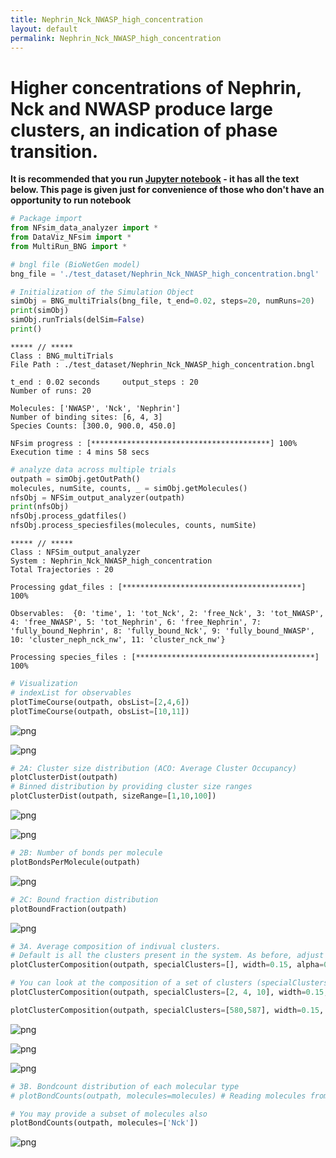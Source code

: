 ```yaml
---
title: Nephrin_Nck_NWASP_high_concentration
layout: default
permalink: Nephrin_Nck_NWASP_high_concentration
---
```

# Higher concentrations of Nephrin, Nck and NWASP produce large clusters, an indication of phase transition.

**It is recommended that you run [Jupyter notebook](../../notebooks/Nephrin_Nck_NWASP_high_concentration.ipynb) - it has all the text below. This page is given just for convenience of those who don't have an opportunity to run notebook**


```python
# Package import
from NFsim_data_analyzer import *
from DataViz_NFsim import * 
from MultiRun_BNG import * 
```


```python
# bngl file (BioNetGen model) 
bng_file = './test_dataset/Nephrin_Nck_NWASP_high_concentration.bngl'

# Initialization of the Simulation Object
simObj = BNG_multiTrials(bng_file, t_end=0.02, steps=20, numRuns=20)
print(simObj)
simObj.runTrials(delSim=False)
print()
```

    
    ***** // ***** 
    Class : BNG_multiTrials
    File Path : ./test_dataset/Nephrin_Nck_NWASP_high_concentration.bngl
    
    t_end : 0.02 seconds 	 output_steps : 20
    Number of runs: 20
    
    Molecules: ['NWASP', 'Nck', 'Nephrin']
    Number of binding sites: [6, 4, 3]
    Species Counts: [300.0, 900.0, 450.0]
    
    NFsim progress : [****************************************] 100%
    Execution time : 4 mins 58 secs
    



```python
# analyze data across multiple trials
outpath = simObj.getOutPath()
molecules, numSite, counts, _ = simObj.getMolecules()
nfsObj = NFSim_output_analyzer(outpath)
print(nfsObj)
nfsObj.process_gdatfiles()
nfsObj.process_speciesfiles(molecules, counts, numSite)
```

    
    ***** // ***** 
    Class : NFSim_output_analyzer
    System : Nephrin_Nck_NWASP_high_concentration
    Total Trajectories : 20
    
    Processing gdat_files : [****************************************] 100%
    
    Observables:  {0: 'time', 1: 'tot_Nck', 2: 'free_Nck', 3: 'tot_NWASP', 4: 'free_NWASP', 5: 'tot_Nephrin', 6: 'free_Nephrin', 7: 'fully_bound_Nephrin', 8: 'fully_bound_Nck', 9: 'fully_bound_NWASP', 10: 'cluster_neph_nck_nw', 11: 'cluster_nck_nw'}
    
    Processing species_files : [****************************************] 100%



```python
# Visualization
# indexList for observables
plotTimeCourse(outpath, obsList=[2,4,6])
plotTimeCourse(outpath, obsList=[10,11])
```


    
![png](output_4_0.png)
    



    
![png](output_4_1.png)
    



```python
# 2A: Cluster size distribution (ACO: Average Cluster Occupancy)
plotClusterDist(outpath)
# Binned distribution by providing cluster size ranges
plotClusterDist(outpath, sizeRange=[1,10,100])
```


    
![png](output_5_0.png)
    



    
![png](output_5_1.png)
    



```python
# 2B: Number of bonds per molecule
plotBondsPerMolecule(outpath)
```


    
![png](output_6_0.png)
    



```python
# 2C: Bound fraction distribution
plotBoundFraction(outpath)
```


    
![png](output_7_0.png)
    



```python
# 3A. Average composition of indivual clusters. 
# Default is all the clusters present in the system. As before, adjust width and transparency (alpha) for visual clarity.
plotClusterComposition(outpath, specialClusters=[], width=0.15, alpha=0.5)

# You can look at the composition of a set of clusters (specialClusters) also
plotClusterComposition(outpath, specialClusters=[2, 4, 10], width=0.15, alpha=0.7)

plotClusterComposition(outpath, specialClusters=[580,587], width=0.15, alpha=0.7)
```


    
![png](output_8_0.png)
    



    
![png](output_8_1.png)
    



    
![png](output_8_2.png)
    



```python
# 3B. Bondcount distribution of each molecular type 
# plotBondCounts(outpath, molecules=molecules) # Reading molecules from previous block

# You may provide a subset of molecules also
plotBondCounts(outpath, molecules=['Nck'])
```


    
![png](output_9_0.png)
    

